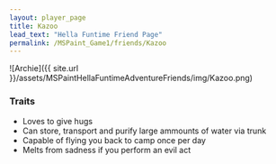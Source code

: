 ```yaml
---
layout: player_page
title: Kazoo
lead_text: "Hella Funtime Friend Page" 
permalink: /MSPaint_Game1/friends/Kazoo
---
```

![Archie]({{ site.url }}/assets/MSPaintHellaFuntimeAdventureFriends/img/Kazoo.png)

### Traits

* Loves to give hugs
* Can store, transport and purify large ammounts of water via trunk
* Capable of flying you back to camp once per day
* Melts from sadness if you perform an evil act
